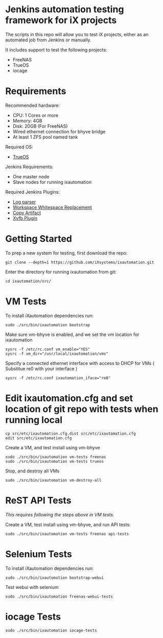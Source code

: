 Jenkins automation testing framework for iX projects
===========

The scripts in this repo will allow you to test iX projects, either as an automated job from Jenkins or manually.

It includes support to test the following projects:

 * FreeNAS
 * TrueOS
 * iocage

Requirements
============

Recommended hardware:
* CPU: 1 Cores or more
* Memory: 4GB
* Disk: 20GB (For FreeNAS)
* Wired ethernet connection for bhyve bridge
* At least 1 ZFS pool named tank

Required OS:

* [TrueOS](http://download.trueos.org/master/amd64/)

Jenkins Requirements:
* One master node
* Slave nodes for running ixautomation

Required Jenkins Plugins:

* [Log parser](https://wiki.jenkins.io/display/JENKINS/Log+Parser+Plugin)
* [Workspace Whitespace Replacement](https://wiki.jenkins.io/display/JENKINS/Workspace+Whitespace+Replacement+Plugin)
* [Copy Artifact](https://wiki.jenkins.io/display/JENKINS/Copy+Artifact+Plugin)
* [Xvfb Plugin](https://wiki.jenkins.io/display/JENKINS/Xvfb+Plugin)


Getting Started
============

To prep a new system for testing, first download the repo:

```
git clone --depth=1 https://github.com/iXsystems/ixautomation.git
```

Enter the directory for running ixautomation from git:

```
cd ixautomation/src/
```


VM Tests
============

To install iXautomation dependencies run:

```
sudo ./src/bin/ixautomation bootstrap
```

Make sure vm-bhyve is enabled, and we set the vm location for ixautomation

```
sysrc -f /etc/rc.conf vm_enable="YES"
sysrc -f vm_dir="/usr/local/ixautomation/vms"
```

Specify a connected ethernet interface with access to DHCP for VMs ( Substitue re0 with your interface )

```
sysrc -f /etc/rc.conf ixautomation_iface="re0"
```

# Edit ixautomation.cfg and set location of git repo with tests when running local

```
cp src/etc/ixautomation.cfg.dist src/etc/ixautomation.cfg
edit src/etc/ixautomation.cfg
```

Create a VM, and test install using vm-bhyve

```
sudo ./src/bin/ixautomation vm-tests freenas
sudo ./src/bin/ixautomation vm-tests trueos
```

Stop, and destroy all VMs

```
sudo ./src/bin/ixautomation vm-destroy-all
```


ReST API Tests
============

*This requires following the steps above in VM tests.*

Create a VM, test install using vm-bhyve, and run API tests:
```
sudo ./src/bin/ixautomation vm-tests freenas api-tests
```


Selenium Tests
============
To install iXautomation dependencies run:

```
sudo ./src/bin/ixautomation bootstrap-webui
```

Test webui with selenium
```
sudo ./src/bin/ixautomation freenas-webui-tests
```


iocage Tests
============
```
sudo ./src/bin/ixautomation iocage-tests
```
